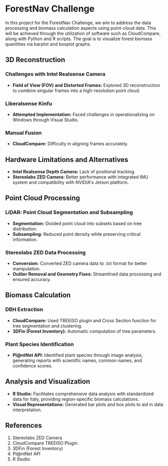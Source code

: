 # ForestNav Challenge

In this project for the ForestNav Challenge, we aim to address the data processing and biomass calculation aspects using point-cloud data. This will be achieved through the utilization of software such as CloudCompare, along with Python and R scripts. The goal is to visualize forest biomass quantities via barplot and boxplot graphs.

## 3D Reconstruction

### Challenges with Intel Realsense Camera
- **Field of View (FOV) and Distorted Frames:** Explored 3D reconstruction to combine singular frames into a high-resolution point cloud.

### Liberalsense Kinfu
- **Attempted Implementation:** Faced challenges in operationalizing on Windows through Visual Studio.

### Manual Fusion
- **CloudCompare:** Difficulty in aligning frames accurately.

## Hardware Limitations and Alternatives
- **Intel Realsense Depth Camera:** Lack of positional tracking.
- **Stereolabs ZED Camera:** Better performance with integrated IMU system and compatibility with NVIDIA's Jetson platform.

## Point Cloud Processing

### LiDAR: Point Cloud Segmentation and Subsampling
- **Segmentation:** Divided point cloud into subsets based on tree distribution.
- **Subsampling:** Reduced point density while preserving critical information.

### Stereolabs ZED Data Processing
- **Conversion:** Converted ZED camera data to .txt format for better manipulation.
- **Outlier Removal and Geometry Fixes:** Streamlined data processing and ensured accuracy.

## Biomass Calculation

### DBH Extraction
- **CloudCompare:** Used TREEISO plugin and Cross Section function for tree segmentation and clustering.
- **3DFin (Forest Inventory):** Automatic computation of tree parameters.

### Plant Species Identification
- **Pl@ntNet API:** Identified plant species through image analysis, generating reports with scientific names, common names, and confidence scores.

## Analysis and Visualization
- **R Studio:** Facilitates comprehensive data analysis with standardized data for Italy, providing region-specific biomass calculations.
- **Visual Representations:** Generated bar plots and box plots to aid in data interpretation.

## References
1. Stereolabs ZED Camera
2. CloudCompare TREEISO Plugin
3. 3DFin (Forest Inventory)
4. Pl@ntNet API
5. R Studio
